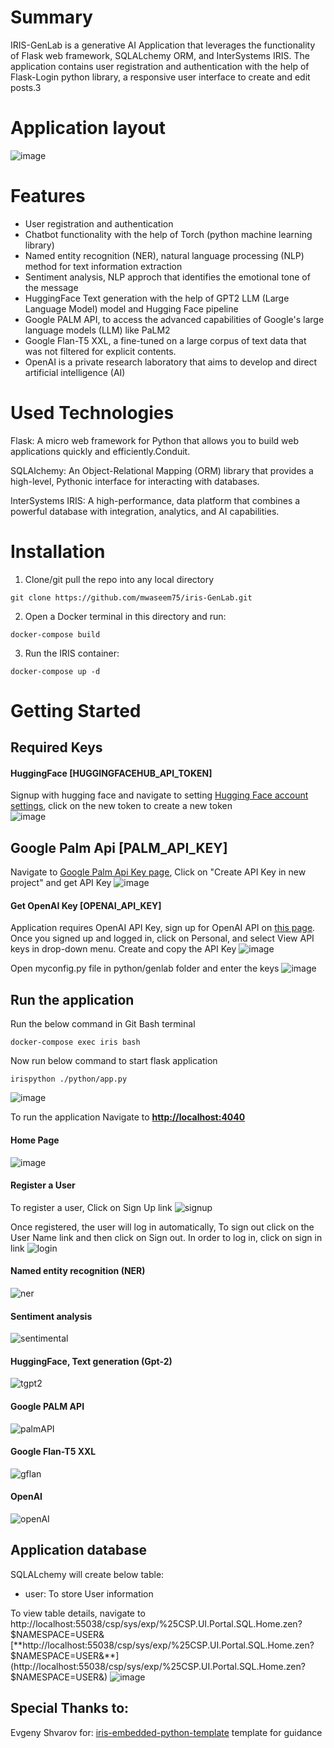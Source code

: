 # Summary
IRIS-GenLab is a generative AI Application that leverages the functionality of Flask web framework, SQLALchemy ORM, and InterSystems IRIS. 
The application contains user registration and authentication with the help of Flask-Login python library, a responsive user interface to create and edit posts.3

# Application layout
![image](https://github.com/mwaseem75/iris-GenLab/assets/18219467/2717f704-a1d7-4e2c-9a48-609469c41cec)


# Features
* User registration and authentication
* Chatbot functionality with the help of Torch (python machine learning library)
* Named entity recognition (NER), natural language processing (NLP) method for text information extraction
* Sentiment analysis, NLP approch that identifies the emotional tone of the message 
* HuggingFace Text generation with the help of GPT2 LLM (Large Language Model) model and Hugging Face pipeline
* Google PALM API, to access the advanced capabilities of Google's large language models (LLM) like PaLM2
* Google Flan-T5 XXL, a fine-tuned on a large corpus of text data that was not filtered for explicit contents.
* OpenAI is a private research laboratory that aims to develop and direct artificial intelligence (AI)

# Used Technologies
Flask: A micro web framework for Python that allows you to build web applications quickly and efficiently.Conduit.

SQLAlchemy: An Object-Relational Mapping (ORM) library that provides a high-level, Pythonic interface for interacting with databases.

InterSystems IRIS: A high-performance, data platform that combines a powerful database with integration, analytics, and AI capabilities.


# Installation
1. Clone/git pull the repo into any local directory

```
git clone https://github.com/mwaseem75/iris-GenLab.git
```

2. Open a Docker terminal in this directory and run:

```
docker-compose build
```

3. Run the IRIS container:

```
docker-compose up -d 
```

# Getting Started 
## Required Keys
#### HuggingFace [HUGGINGFACEHUB_API_TOKEN]
Signup with hugging face and navigate to setting [Hugging Face account settings](https://huggingface.co/settings/tokens), click on the new token to create a new token  
![image](https://github.com/mwaseem75/iris-GenLab/assets/18219467/8865d690-a00d-405a-ad89-018dd49e7e31)

## Google Palm Api [PALM_API_KEY]
Navigate to [Google Palm Api Key page](https://makersuite.google.com/app/apikey), Click on "Create API Key in new project" and get API Key
![image](https://github.com/mwaseem75/iris-GenLab/assets/18219467/2374ee49-4775-46b8-9f70-21323e03257f)

#### Get OpenAI Key [OPENAI_API_KEY]
Application requires OpenAI API Key, sign up for OpenAI API on [this page](https://platform.openai.com/account/api-keys). Once you signed up and logged in, click on Personal, and select View API keys in drop-down menu. Create and copy the API Key
![image](https://github.com/mwaseem75/irisChatGPT/assets/18219467/7e7c7880-b9ac-4a60-9ec9-289dd2375a73)

Open myconfig.py file in python/genlab folder and enter the keys
![image](https://github.com/mwaseem75/iris-GenLab/assets/18219467/6ad5f32a-f96d-4f52-8c0c-d17b6ecbe8f6)


## Run the application
Run the below command in Git Bash terminal
```
docker-compose exec iris bash
```
Now run below command to start flask application
```
irispython ./python/app.py
```
![image](https://github.com/mwaseem75/iris-GenLab/assets/18219467/1585dd85-3ac0-47a8-8858-cd844b13a2a1)

To run the application Navigate to [**http://localhost:4040**](http://localhost:4040) 
#### Home Page
![image](https://github.com/mwaseem75/iris-GenLab/assets/18219467/3041ee1a-6f04-47df-a82c-f4157780ff79)

#### Register a User
To register a user, Click on Sign Up link
![signup](https://github.com/mwaseem75/iris-GenLab/assets/18219467/a0b613d6-7c1c-4607-9f77-a9c7c953e095)

Once registered, the user will log in automatically, To sign out click on the User Name link and then click on Sign out.
In order to log in, click on sign in link
![login](https://github.com/mwaseem75/iris-GenLab/assets/18219467/126c3546-4f62-409c-91fd-38db23471eb6)

#### Named entity recognition (NER)
![ner](https://github.com/mwaseem75/iris-GenLab/assets/18219467/4e33e5f5-210e-4670-8aca-11a31b3d9a91)

#### Sentiment analysis
![sentimental](https://github.com/mwaseem75/iris-GenLab/assets/18219467/4cbbc28f-7fd3-4dad-a664-55d247c4836a)

#### HuggingFace, Text generation (Gpt-2)
![tgpt2](https://github.com/mwaseem75/iris-GenLab/assets/18219467/8080f974-0109-4c13-a1bb-b8614facfa55)

#### Google PALM API
![palmAPI](https://github.com/mwaseem75/iris-GenLab/assets/18219467/32f97af1-c59a-41a0-a6b5-02ae075e7e3f)

#### Google Flan-T5 XXL
![gflan](https://github.com/mwaseem75/iris-GenLab/assets/18219467/fa104fdf-d419-43d2-8249-2ef6dcccff39)

#### OpenAI
![openAI](https://github.com/mwaseem75/iris-GenLab/assets/18219467/8f0291b7-4c43-4eea-a4c7-cb3101e6a77d)


## Application database
SQLALchemy will create below table:

* user: To store User information

To view table details, navigate to 
http://localhost:55038/csp/sys/exp/%25CSP.UI.Portal.SQL.Home.zen?$NAMESPACE=USER&
[**http://localhost:55038/csp/sys/exp/%25CSP.UI.Portal.SQL.Home.zen?$NAMESPACE=USER&**](http://localhost:55038/csp/sys/exp/%25CSP.UI.Portal.SQL.Home.zen?$NAMESPACE=USER&)
![image](https://github.com/mwaseem75/iris-GenLab/assets/18219467/281125ab-4ce0-406c-8bd4-159ca7d9424a)


## Special Thanks to:
Evgeny Shvarov for: [iris-embedded-python-template](https://openexchange.intersystems.com/package/iris-embedded-python-template) template for guidance

